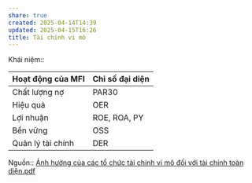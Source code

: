 ```yaml
---
share: true
created: 2025-04-14T14:39
updated: 2025-04-15T16:26
title: Tài chính vi mô
---
```

Khái niệm:: 

| Hoạt động của MFI | Chỉ số đại diện |
| ----------------- | --------------- |
| Chất lượng nợ     | PAR30           |
| Hiệu quả          | OER             |
| Lợi nhuận         | ROE, ROA, PY    |
| Bền vững          | OSS             |
| Quản lý tài chính | DER             |

Nguồn:: [Ảnh hưởng của các tổ chức tài chính vi mô đối với tài chính toàn diện.pdf](../../../../assets/attachments/%E1%BA%A2nh%20h%C6%B0%E1%BB%9Fng%20c%E1%BB%A7a%20c%C3%A1c%20t%E1%BB%95%20ch%E1%BB%A9c%20t%C3%A0i%20ch%C3%ADnh%20vi%20m%C3%B4%20%C4%91%E1%BB%91i%20v%E1%BB%9Bi%20t%C3%A0i%20ch%C3%ADnh%20to%C3%A0n%20di%E1%BB%87n.pdf)
